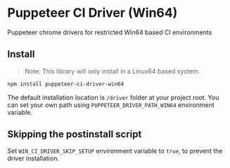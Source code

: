 # Puppeteer CI Driver (Win64)
Puppeteer chrome drivers for restricted Win64 based CI environments

## Install

> Note: This library will only install in a Linux64 based system.

```bash
npm install puppeteer-ci-driver-win64
```

The default installation location is `/driver` folder at your project root. You can set your own path using `PUPPETEER_DRIVER_PATH_WIN64` environment variable.

## Skipping the postinstall script
Set `WIN_CI_DRIVER_SKIP_SETUP` environment variable to `true`, to prevent the driver installation.